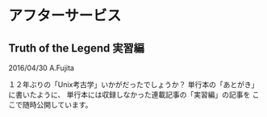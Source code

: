 # アフターサービス

## Truth of the Legend 実習編

2016/04/30 A.Fujita

１２年ぶりの「Unix考古学」いかがだったでしょうか？
単行本の「あとがき」に書いたように、
単行本には収録しなかった連載記事の「実習編」の記事を
ここで随時公開しています。
